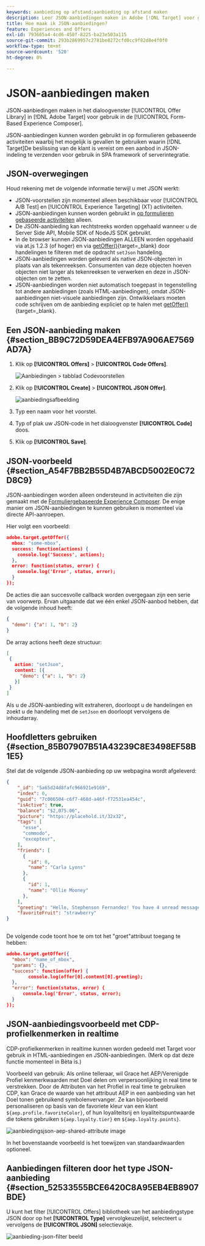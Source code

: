 ```yaml
---
keywords: aanbieding op afstand;aanbieding op afstand maken
description: Leer JSON-aanbiedingen maken in Adobe [!DNL Target] voor gebruik in de Form-based Experience Composer. JSON-aanbiedingen zijn handig voor SPA frameworks of server-side integratie.
title: Hoe maak ik JSON-aanbiedingen?
feature: Experiences and Offers
exl-id: 793665a4-4cd6-458f-8225-ba23e503a115
source-git-commit: 293b2869957c2781be8272cfd0cc9f82d8e4f0f0
workflow-type: tm+mt
source-wordcount: '520'
ht-degree: 0%

---
```


# JSON-aanbiedingen maken

JSON-aanbiedingen maken in het dialoogvenster [!UICONTROL Offer Library] in [!DNL Adobe Target] voor gebruik in de [!UICONTROL Form-Based Experience Composer].

JSON-aanbiedingen kunnen worden gebruikt in op formulieren gebaseerde activiteiten waarbij het mogelijk is gevallen te gebruiken waarin [!DNL Target]De beslissing van de klant is vereist om een aanbod in JSON-indeling te verzenden voor gebruik in SPA framework of serverintegratie.

## JSON-overwegingen

Houd rekening met de volgende informatie terwijl u met JSON werkt:

* JSON-voorstellen zijn momenteel alleen beschikbaar voor [!UICONTROL A/B Test] en [!UICONTROL Experience Targeting] (XT) activiteiten.
* JSON-aanbiedingen kunnen worden gebruikt in [op formulieren gebaseerde activiteiten](/help/main/c-experiences/form-experience-composer.md) alleen.
* De JSON-aanbieding kan rechtstreeks worden opgehaald wanneer u de Server Side API, Mobile SDK of NodeJS SDK gebruikt.
* In de browser kunnen JSON-aanbiedingen ALLEEN worden opgehaald via at.js 1.2.3 (of hoger) en via [getOffer()](https://developer.adobe.com/target/implement/client-side/atjs/atjs-functions/adobe-target-getoffer/){target=_blank} door handelingen te filteren met de opdracht `setJson` handeling.
* JSON-aanbiedingen worden geleverd als native JSON-objecten in plaats van als tekenreeksen. Consumenten van deze objecten hoeven objecten niet langer als tekenreeksen te verwerken en deze in JSON-objecten om te zetten.
* JSON-aanbiedingen worden niet automatisch toegepast in tegenstelling tot andere aanbiedingen (zoals HTML-aanbiedingen), omdat JSON-aanbiedingen niet-visuele aanbiedingen zijn. Ontwikkelaars moeten code schrijven om de aanbieding expliciet op te halen met [getOffer()](https://developer.adobe.com/target/implement/client-side/atjs/atjs-functions/adobe-target-getoffer/){target=_blank}.

## Een JSON-aanbieding maken {#section_BB9C72D59DEA4EFB97A906AE7569AD7A}

1. Klik op **[!UICONTROL Offers]** > **[!UICONTROL Code Offers]**.

   ![Aanbiedingen > tabblad Codevoorstellen](/help/main/c-experiences/c-manage-content/assets/code-offers-tab.png)

1. Klik op **[!UICONTROL Create]** > **[!UICONTROL JSON Offer]**.

   ![aanbiedingsafbeelding](assets/offer-json.png)

1. Typ een naam voor het voorstel.
1. Typ of plak uw JSON-code in het dialoogvenster **[!UICONTROL Code]** doos.
1. Klik op **[!UICONTROL Save]**.

## JSON-voorbeeld {#section_A54F7BB2B55D4B7ABCD5002E0C72D8C9}

JSON-aanbiedingen worden alleen ondersteund in activiteiten die zijn gemaakt met de [Formuliergebaseerde Experience Composer](/help/main/c-experiences/form-experience-composer.md). De enige manier om JSON-aanbiedingen te kunnen gebruiken is momenteel via directe API-aanroepen.

Hier volgt een voorbeeld:

```json
adobe.target.getOffer({ 
  mbox: "some-mbox", 
  success: function(actions) { 
    console.log('Success', actions); 
  }, 
  error: function(status, error) { 
    console.log('Error', status, error); 
  } 
});
```

De acties die aan succesvolle callback worden overgegaan zijn een serie van voorwerp. Ervan uitgaande dat we één enkel JSON-aanbod hebben, dat de volgende inhoud heeft:

```json
{ 
  "demo": {"a": 1, "b": 2} 
}
```

De array actions heeft deze structuur:

```json
[ 
 { 
   action: "setJson", 
   content: [{ 
     "demo": {"a": 1, "b": 2} 
   }] 
 }  
]
```

Als u de JSON-aanbieding wilt extraheren, doorloopt u de handelingen en zoekt u de handeling met de `setJson` en doorloopt vervolgens de inhoudarray.

## Hoofdletters gebruiken {#section_85B07907B51A43239C8E3498EF58B1E5}

Stel dat de volgende JSON-aanbieding op uw webpagina wordt afgeleverd:

```json
{ 
    "_id": "5a65d24d8fafc966921e9169", 
    "index": 0, 
    "guid": "7c006504-c6f7-468d-a46f-f72531ea454c", 
    "isActive": true, 
    "balance": "$2,075.06", 
    "picture": "https://placehold.it/32x32", 
    "tags": [ 
      "esse", 
      "commodo", 
      "excepteur", 
    ], 
    "friends": [ 
      { 
        "id": 0, 
        "name": "Carla Lyons" 
      }, 
      { 
        "id": 1, 
        "name": "Ollie Mooney" 
      }, 
    ], 
    "greeting": "Hello, Stephenson Fernandez! You have 4 unread messages.", 
    "favoriteFruit": "strawberry" 
} 
  
```

De volgende code toont hoe te om tot het &quot;groet&quot;attribuut toegang te hebben:

```json
adobe.target.getOffer({   
  "mbox": "name_of_mbox", 
  "params": {}, 
  "success": function(offer) {           
        console.log(offer[0].content[0].greeting); 
  },   
  "error": function(status, error) {           
      console.log('Error', status, error); 
  } 
});
```

## JSON-aanbiedingsvoorbeeld met CDP-profielkenmerken in realtime

CDP-profielkenmerken in realtime kunnen worden gedeeld met Target voor gebruik in HTML-aanbiedingen en JSON-aanbiedingen. (Merk op dat deze functie momenteel in Bèta is.)

Voorbeeld van gebruik: Als online telleraar, wil Grace het AEP/Verenigde Profiel kenmerkwaarden met Doel delen om verpersoonlijking in real time te verstrekken. Door de Attributen van het Profiel in real time te gebruiken CDP, kan Grace de waarde van het attribuut AEP in een aanbieding van het Doel tonen gebruikend symbolenvervanger. Ze kan bijvoorbeeld personaliseren op basis van de favoriete kleur van een klant `${aep.profile.favoriteColor}`, of hun loyaliteitsrij en loyaliteitspuntwaarde die tokens gebruiken `${aep.loyalty.tier}` en `${aep.loyalty.points}`.

![aanbiedingsjson-aep-shared-attribute image](assets/offer-json-aep-shared-attribute.png)

In het bovenstaande voorbeeld is het toewijzen van standaardwaarden optioneel.

## Aanbiedingen filteren door het type JSON-aanbieding {#section_52533555BCE6420C8A95EB4EB8907BDE}

U kunt het filter [!UICONTROL Offers] bibliotheek van het aanbiedingstype JSON door op het **[!UICONTROL Type]** vervolgkeuzelijst, selecteert u vervolgens de **[!UICONTROL JSON]** selectievakje.

![aanbieding-json-filter beeld](assets/offer-json-filter.png)
